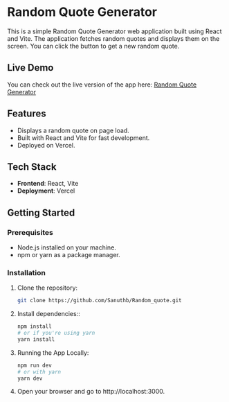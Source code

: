 # Random Quote Generator

This is a simple Random Quote Generator web application built using React and Vite. The application fetches random quotes and displays them on the screen. You can click the button to get a new random quote.

## Live Demo

You can check out the live version of the app here: [Random Quote Generator](https://random-quote-hazel-eight.vercel.app/)

## Features

- Displays a random quote on page load.
- Built with React and Vite for fast development.
- Deployed on Vercel.

## Tech Stack

- **Frontend**: React, Vite
- **Deployment**: Vercel

## Getting Started

### Prerequisites

- Node.js installed on your machine.
- npm or yarn as a package manager.

### Installation

1. Clone the repository:
   ```bash
   git clone https://github.com/Sanuthb/Random_quote.git

2. Install dependencies::
   ```bash
   npm install
   # or if you're using yarn
   yarn install

3. Running the App Locally:
    ```bash
    npm run dev
    # or with yarn
    yarn dev

4. Open your browser and go to http://localhost:3000.

